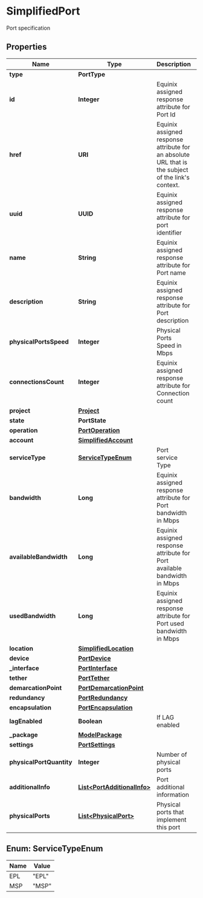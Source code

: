 

# SimplifiedPort

Port specification

## Properties

| Name | Type | Description | Notes |
|------------ | ------------- | ------------- | -------------|
|**type** | **PortType** |  |  [optional] |
|**id** | **Integer** | Equinix assigned response attribute for Port Id |  [optional] |
|**href** | **URI** | Equinix assigned response attribute for an absolute URL that is the subject of the link&#39;s context. |  [optional] [readonly] |
|**uuid** | **UUID** | Equinix assigned response attribute for  port identifier |  [optional] |
|**name** | **String** | Equinix assigned response attribute for Port name |  [optional] |
|**description** | **String** | Equinix assigned response attribute for Port description |  [optional] |
|**physicalPortsSpeed** | **Integer** | Physical Ports Speed in Mbps |  [optional] |
|**connectionsCount** | **Integer** | Equinix assigned response attribute for Connection count |  [optional] |
|**project** | [**Project**](Project.md) |  |  [optional] |
|**state** | **PortState** |  |  [optional] |
|**operation** | [**PortOperation**](PortOperation.md) |  |  [optional] |
|**account** | [**SimplifiedAccount**](SimplifiedAccount.md) |  |  [optional] |
|**serviceType** | [**ServiceTypeEnum**](#ServiceTypeEnum) | Port service Type |  [optional] |
|**bandwidth** | **Long** | Equinix assigned response attribute for Port bandwidth in Mbps |  [optional] |
|**availableBandwidth** | **Long** | Equinix assigned response attribute for Port available bandwidth in Mbps |  [optional] |
|**usedBandwidth** | **Long** | Equinix assigned response attribute for Port used bandwidth in Mbps |  [optional] |
|**location** | [**SimplifiedLocation**](SimplifiedLocation.md) |  |  [optional] |
|**device** | [**PortDevice**](PortDevice.md) |  |  [optional] |
|**_interface** | [**PortInterface**](PortInterface.md) |  |  [optional] |
|**tether** | [**PortTether**](PortTether.md) |  |  [optional] |
|**demarcationPoint** | [**PortDemarcationPoint**](PortDemarcationPoint.md) |  |  [optional] |
|**redundancy** | [**PortRedundancy**](PortRedundancy.md) |  |  [optional] |
|**encapsulation** | [**PortEncapsulation**](PortEncapsulation.md) |  |  [optional] |
|**lagEnabled** | **Boolean** | If LAG enabled |  [optional] |
|**_package** | [**ModelPackage**](ModelPackage.md) |  |  [optional] |
|**settings** | [**PortSettings**](PortSettings.md) |  |  [optional] |
|**physicalPortQuantity** | **Integer** | Number of physical ports |  [optional] |
|**additionalInfo** | [**List&lt;PortAdditionalInfo&gt;**](PortAdditionalInfo.md) | Port additional information |  [optional] |
|**physicalPorts** | [**List&lt;PhysicalPort&gt;**](PhysicalPort.md) | Physical ports that implement this port |  [optional] |



## Enum: ServiceTypeEnum

| Name | Value |
|---- | -----|
| EPL | &quot;EPL&quot; |
| MSP | &quot;MSP&quot; |



